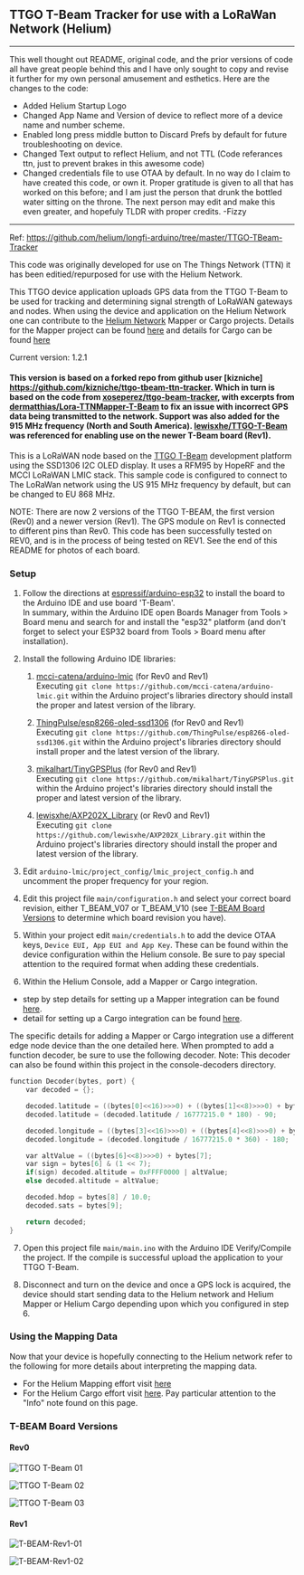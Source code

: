 <!-- ## TTGO T-Beam Tracker for The Things Network and/or The Helium Network  -->
## TTGO T-Beam Tracker for use with a LoRaWan Network (Helium)

-------------
This well thought out README, original code, and the prior versions of code all have great people behind this and I have only sought to copy and revise it further for my own personal amusement and esthetics. 
Here are the changes to the code:
  - Added Helium Startup Logo
  - Changed App Name and Version of device to reflect more of a device name and number scheme.
  - Enabled long press middle button to Discard Prefs by default for future troubleshooting on device.
  - Changed Text output to reflect Helium, and not TTL (Code referances ttn, just to prevent brakes in this awesome code)
  - Changed credentials file to use OTAA by default.
In no way do I claim to have created this code, or own it. 
Proper gratitude is given to all that has worked on this before; and I am just the person that drunk the bottled water sitting on the throne. 
The next person may edit and make this even greater, and hopefuly TLDR with proper credits.
-Fizzy

-------------
Ref: https://github.com/helium/longfi-arduino/tree/master/TTGO-TBeam-Tracker

This code was originally developed for use on The Things Network (TTN) it has been editied/repurposed for use with the Helium Network.

This TTGO device application uploads GPS data from the TTGO T-Beam to be used for tracking and determining signal strength of LoRaWAN gateways and nodes. When using the device and application on the Helium Network one can contribute to the [Helium Network](https://www.helium.com) Mapper or Cargo projects. Details for the Mapper project can be found [here](https://mappers.helium.com/) and details for Cargo can be found [here](https://cargo.helium.com/)

Current version: 1.2.1

#### This version is based on a forked repo from github user [kizniche] https://github.com/kizniche/ttgo-tbeam-ttn-tracker. Which in turn is based on the code from [xoseperez/ttgo-beam-tracker](https://github.com/xoseperez/ttgo-beam-tracker), with excerpts from [dermatthias/Lora-TTNMapper-T-Beam](https://github.com/dermatthias/Lora-TTNMapper-T-Beam) to fix an issue with incorrect GPS data being transmitted to the network. Support was also added for the 915 MHz frequency (North and South America). [lewisxhe/TTGO-T-Beam](https://github.com/lewisxhe/TTGO-T-Beam) was referenced for enabling use on the newer T-Beam board (Rev1).

This is a LoRaWAN node based on the [TTGO T-Beam](https://github.com/LilyGO/TTGO-T-Beam) development platform using the SSD1306 I2C OLED display.
It uses a RFM95 by HopeRF and the MCCI LoRaWAN LMIC stack. This sample code is configured to connect to The LoRaWan network using the US 915 MHz frequency by default, but can be changed to EU 868 MHz.

NOTE: There are now 2 versions of the TTGO T-BEAM, the first version (Rev0) and a newer version (Rev1). The GPS module on Rev1 is connected to different pins than Rev0. This code has been successfully tested on REV0, and is in the process of being tested on REV1. See the end of this README for photos of each board.

### Setup

1. Follow the directions at [espressif/arduino-esp32](https://github.com/espressif/arduino-esp32) to install the board to the Arduino IDE and use board 'T-Beam'.  
In summary, within the Arduino IDE open Boards Manager from Tools > Board menu and search for and install the "esp32" platform (and don't forget to select your ESP32 board from Tools > Board menu after installation).

2. Install the following Arduino IDE libraries:

   1. [mcci-catena/arduino-lmic](https://github.com/mcci-catena/arduino-lmic) (for Rev0 and Rev1)  
    Executing ```git clone https://github.com/mcci-catena/arduino-lmic.git``` within the Arduino project's libraries directory should install the proper and latest version of the library.
    
   2. [ThingPulse/esp8266-oled-ssd1306](https://github.com/ThingPulse/esp8266-oled-ssd1306) (for Rev0 and Rev1)  
    Executing ```git clone https://github.com/ThingPulse/esp8266-oled-ssd1306.git``` within the Arduino project's libraries directory should install proper and the latest version of the library.
    
   3. [mikalhart/TinyGPSPlus](https://github.com/mikalhart/TinyGPSPlus) (for Rev0 and Rev1)  
    Executing ```git clone https://github.com/mikalhart/TinyGPSPlus.git``` within the Arduino project's libraries directory should install the proper and latest version of the library.
   4. [lewisxhe/AXP202X_Library](https://github.com/lewisxhe/AXP202X_Library) (or Rev0 and Rev1)  
    Executing ```git clone https://github.com/lewisxhe/AXP202X_Library.git``` within the Arduino project's libraries directory should install the proper and latest version of the library.



3. Edit ```arduino-lmic/project_config/lmic_project_config.h``` and uncomment the proper frequency for your region.

4. Edit this project file ```main/configuration.h``` and select your correct board revision, either T_BEAM_V07 or T_BEAM_V10 (see [T-BEAM Board Versions](#t-beam-board-versions) to determine which board revision you have).

5. Within your project edit ```main/credentials.h``` to add the device OTAA keys, ```Device EUI, App EUI and App Key```. These can be found within the device configuration within the Helium console. Be sure to pay special attention to the required format when adding these credentials.

6. Within the Helium Console, add a Mapper or Cargo integration.
- step by step details for setting up a Mapper integration can be found [here](https://docs.helium.com/use-the-network/coverage-mapping/mappers-quickstart/#mappers-quickstart).
- detail for setting up a Cargo integration can be found [here](https://docs.helium.com/use-the-network/console/integrations/cargo).

The specific details for adding a Mapper or Cargo integration use a different edge node device than the one detailed here. When prompted to add a function decoder, be sure to use the following decoder. Note: This decoder can also be found within this project in the console-decoders directory.

```C
function Decoder(bytes, port) {
    var decoded = {};

    decoded.latitude = ((bytes[0]<<16)>>>0) + ((bytes[1]<<8)>>>0) + bytes[2];
    decoded.latitude = (decoded.latitude / 16777215.0 * 180) - 90;

    decoded.longitude = ((bytes[3]<<16)>>>0) + ((bytes[4]<<8)>>>0) + bytes[5];
    decoded.longitude = (decoded.longitude / 16777215.0 * 360) - 180;

    var altValue = ((bytes[6]<<8)>>>0) + bytes[7];
    var sign = bytes[6] & (1 << 7);
    if(sign) decoded.altitude = 0xFFFF0000 | altValue;
    else decoded.altitude = altValue;

    decoded.hdop = bytes[8] / 10.0;
    decoded.sats = bytes[9];

    return decoded;
}
```

7. Open this project file ```main/main.ino``` with the Arduino IDE Verify/Compile the project. If the compile is successful upload the application to your TTGO T-Beam.

8. Disconnect and turn on the device and once a GPS lock is acquired, the device should start sending data to the Helium network and Helium Mapper or Helium Cargo depending upon which you configured in step 6.


### Using the Mapping Data

Now that your device is hopefully connecting to the Helium network refer to the following for more details about interpreting the mapping data.
- For the Helium Mapping effort visit [here](https://docs.helium.com/use-the-network/coverage-mapping)
- For the Helium Cargo effort visit [here](https://docs.helium.com/use-the-network/console/integrations/cargo). Pay particular attention to the "Info" note found on this page.


### T-BEAM Board Versions

#### Rev0

![TTGO T-Beam 01](img/TTGO-TBeam-01.jpg)

![TTGO T-Beam 02](img/TTGO-TBeam-02.jpg)

![TTGO T-Beam 03](img/TTGO-TBeam-03.jpg)

#### Rev1

![T-BEAM-Rev1-01](img/T-BEAM-Rev1-01.jpg)

![T-BEAM-Rev1-02](img/T-BEAM-Rev1-02.jpg)
